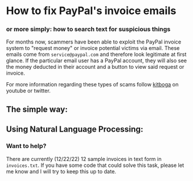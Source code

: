 # How to fix PayPal's invoice emails
### or more simply: how to search text for suspicious things

For months now, scammers have been able to exploit the PayPal invoice system to "request money" or invoice potential victims via email. 
These emails come from `service@paypal.com` and therefore look legitimate at first glance. If the particular email user has a PayPal account, they will also see the money deducted in their account and a button to view said request or invoice. 

For more information regarding these types of scams follow [kitboga](https://youtube.com/kitbogashow) on youtube or twitter.

## The simple way:


## Using Natural Language Processing:

### Want to help? 

There are currently (12/22/22) 12 sample invoices in text form in `invoices.txt`.
If you have some code that could solve this task, please let me know and I will try to keep this up to date. 
